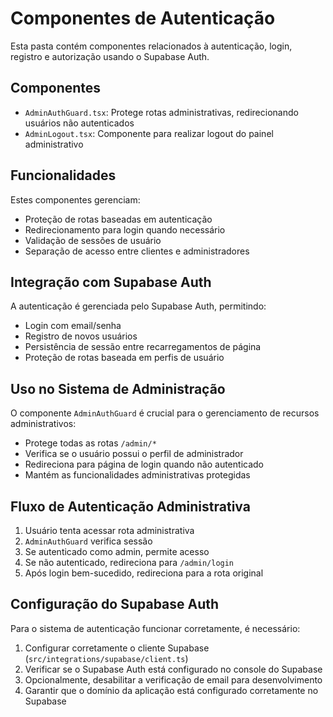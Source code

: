
# Componentes de Autenticação

Esta pasta contém componentes relacionados à autenticação, login, registro e autorização usando o Supabase Auth.

## Componentes

- `AdminAuthGuard.tsx`: Protege rotas administrativas, redirecionando usuários não autenticados
- `AdminLogout.tsx`: Componente para realizar logout do painel administrativo

## Funcionalidades

Estes componentes gerenciam:
- Proteção de rotas baseadas em autenticação
- Redirecionamento para login quando necessário
- Validação de sessões de usuário
- Separação de acesso entre clientes e administradores

## Integração com Supabase Auth

A autenticação é gerenciada pelo Supabase Auth, permitindo:
- Login com email/senha
- Registro de novos usuários
- Persistência de sessão entre recarregamentos de página
- Proteção de rotas baseada em perfis de usuário

## Uso no Sistema de Administração

O componente `AdminAuthGuard` é crucial para o gerenciamento de recursos administrativos:
- Protege todas as rotas `/admin/*`
- Verifica se o usuário possui o perfil de administrador
- Redireciona para página de login quando não autenticado
- Mantém as funcionalidades administrativas protegidas

## Fluxo de Autenticação Administrativa

1. Usuário tenta acessar rota administrativa
2. `AdminAuthGuard` verifica sessão 
3. Se autenticado como admin, permite acesso
4. Se não autenticado, redireciona para `/admin/login`
5. Após login bem-sucedido, redireciona para a rota original

## Configuração do Supabase Auth

Para o sistema de autenticação funcionar corretamente, é necessário:
1. Configurar corretamente o cliente Supabase (`src/integrations/supabase/client.ts`)
2. Verificar se o Supabase Auth está configurado no console do Supabase
3. Opcionalmente, desabilitar a verificação de email para desenvolvimento
4. Garantir que o domínio da aplicação está configurado corretamente no Supabase
